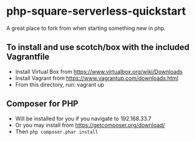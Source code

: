 # php-square-serverless-quickstart
A great place to fork from when starting something new in php.

## To install and use scotch/box with the included Vagrantfile

* Install Virtual Box from https://www.virtualbox.org/wiki/Downloads
* Install Vagrant from https://www.vagrantup.com/downloads.html
* From this directory, run: vagrant up

## Composer for PHP
* Will be installed for you if you navigate to 192.168.33.7
* Or you may install from https://getcomposer.org/download/
* Then `php composer.phar install`
